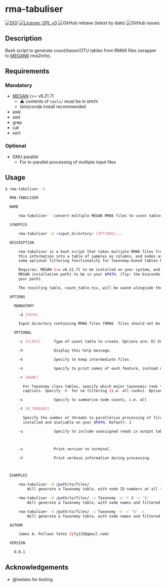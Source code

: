 # rma-tabuliser

[![DOI](https://zenodo.org/badge/DOI/10.5281/zenodo.5018140.svg)](https://doi.org/10.5281/zenodo.5018140) [![License: GPL v3](https://img.shields.io/badge/License-GPLv3-blue.svg)](https://www.gnu.org/licenses/gpl-3.0) ![GitHub release (latest by date)](https://img.shields.io/github/v/release/jfy133/rma-tabuliser) ![GitHub issues](https://img.shields.io/github/issues/jfy133/rma-tabuliser)

## Description

Bash script to generate count/taxon/OTU tables from RMA6 files (wrapper to
[MEGAN6](https://software-ab.informatik.uni-tuebingen.de/download/megan6/welcome.html) rma2info).

## Requirements

### Mandatory

* [MEGAN](https://software-ab.informatik.uni-tuebingen.de/download/megan6/welcome.html) (>= v6.21.7)
  * ⚠️ contents of `tools/` must be in `$PATH`
  * (bio)conda install recommended
* awk
* sed
* grep
* cat
* sort

### Optional

* GNU parallel
  * For in-parallel processing of multiple input files

## Usage

```bash
$ rma-tabuliser -h

  RMA-TABULISER

  NAME

      rma-tabuliser - convert multiple MEGAN RMA6 files to count tables

  SYNOPSIS

      rma-tabuliser -d <input_directory> [OPTIONS]...

  DESCRIPTION

      rma-tabuliser is a bash script that takes multiple RMA6 files from MEGAN, extracts nodes and counts, and merges
      this information into a table of samples as columns, and nodes as rows, aligned reads in cells. It also allows
      some optional filtering functionality for Taxonomy-based tables based on taxonomic levels.

      Requires: MEGAN (>= v6.21.7) to be installed on your system, and the contents of the tools/ directory (in the
      MEGAN installation path) to be in your $PATH. (Tip: the bioconda version of MEGAN puts these tools already in
      your path).

      The resulting table, count_table.tsv, will be saved alongside the RMA6 files.

  OPTIONS

    MANDATORY

      -d [PATH]

      Input directory containing RMA6 files (RMA6  files should not be in in daughter-directories!)

    OPTIONAL

      -c [CLASS]      Type of count table to create. Options are: EC EGGNOG GTDB INTERPRO2GO KEGG SEED Taxonomy. Default: Taxonomy

      -h              Display this help message.

      -k              Specify to keep intermediate files.

      -n              Specify to print names of each feature, instead of ID numbers.

      -r [RANK]

        For Taxonomy class tables, specify which major taxonomic rank to filter from. Use first letter of the rank in
        captials. Specify 'A' for no filtering (i.e. all ranks). Options are: A D K P C O F G S. Default A

      -s              Specify to summarise node counts, i.e. all

      -t [N_THREADS]

        Specify the number of threads to parallelise processing of files. Note: this requires GNU parallel to be
        installed and avaliable on your $PATH. Default: 1

      -u              Specify to include unassigned reads in output table.



      -v              Print version to terminal.

      -V              Print verbose information during processing.



  EXAMPLES

      rma-tabuliser -d /path/to/files/
          Will generate a Taxonomy table, with node ID numbers at all taxonomic levels.

      rma-tabuliser -d /path/to/files/ -c Taxonomy -n -t 2 -r 'S'
          Will generate a Taxonomy table, with node names and filtered to S(pecies) level, processing 2 files at a time.

      rma-tabuliser -d /path/to/files/ -c Taxonomy -n -r 'G' -s
          Will generate a Taxonomy table, with node names and filtered to G(enus) level with counts on daughter nodes included in genus count.

  AUTHOR

      James A. Fellows Yates (jfy133@gmail.com)

  VERSION

    0.0.1


```

## Acknowledgements

- @ivelsko for testing